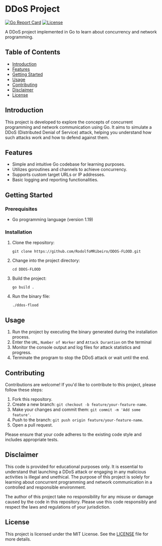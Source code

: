 # DDoS Project

[![Go Report Card](https://goreportcard.com/badge/github.com/your-username/ddos-project)](https://goreportcard.com/report/github.com/your-username/ddos-project)
[![License](https://img.shields.io/badge/license-MIT-blue.svg)](https://opensource.org/licenses/MIT)

A DDoS project implemented in Go to learn about concurrency and network programming.

## Table of Contents
- [Introduction](#introduction)
- [Features](#features)
- [Getting Started](#getting-started)
- [Usage](#usage)
- [Contributing](#contributing)
- [Disclaimer](#disclaimer)
- [License](#license)

## Introduction
This project is developed to explore the concepts of concurrent programming and network communication using Go. It aims to simulate a DDoS (Distributed Denial of Service) attack, helping you understand how such attacks work and how to defend against them.

## Features
- Simple and intuitive Go codebase for learning purposes.
- Utilizes goroutines and channels to achieve concurrency.
- Supports custom target URLs or IP addresses.
- Basic logging and reporting functionalities.

## Getting Started
### Prerequisites
- Go programming language (version 1.19)

### Installation
1. Clone the repository:
   ```shell
   git clone https://github.com/RodolfoMRibeiro/DDOS-FLOOD.git
   ```
1. Change into the project directory:
   ```shell
   cd DDOS-FLOOD
   ```
1. Build the project:
   ```shell
   go build .
   ```
1. Run the binary file:
   ```shell
   ./ddos-flood
   ```
## Usage
1. Run the project by executing the binary generated during the installation process.
2. Enter the `URL`, `Number of Worker` and `Attack Durantion` on the terminal
3. Monitor the console output and log files for attack statistics and progress.
4. Terminate the program to stop the DDoS attack or wait until the end.

## Contributing
Contributions are welcome! If you'd like to contribute to this project, please follow these steps:
1. Fork this repository.
2. Create a new branch: `git checkout -b feature/your-feature-name`.
3. Make your changes and commit them: `git commit -m 'Add some feature'`.
4. Push to the branch: `git push origin feature/your-feature-name`.
5. Open a pull request.

Please ensure that your code adheres to the existing code style and includes appropriate tests.

## Disclaimer
This code is provided for educational purposes only. It is essential to understand that launching a DDoS attack or engaging in any malicious activities is illegal and unethical. The purpose of this project is solely for learning about concurrent programming and network communication in a controlled and responsible environment.

The author of this project take no responsibility for any misuse or damage caused by the code in this repository. Please use this code responsibly and respect the laws and regulations of your jurisdiction.

## License
This project is licensed under the MIT License. See the [LICENSE](LICENSE) file for more details.
